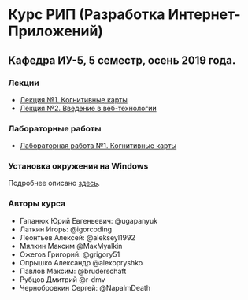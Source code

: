 ﻿# Курс РИП (Разработка Интернет-Приложений) 
## Кафедра ИУ-5, 5 семестр, осень 2019 года. 


### Лекции

 * [Лекция №1. Когнитивные карты](https://github.com/iu5team/iu5web-fall-2019/wiki/concept_maps)
 * [Лекция №2. Введение в веб-технологии](https://ugapanyuk.github.io/data/lect_intro.pdf)

### Лабораторные работы 
 
 * [Лабораторная работа №1. Когнитивные карты](https://docs.google.com/document/d/1rjBai3gXuVcYie3QIyMVEsfO9TpUOtq3Gg6QgZzV_Cw/edit?usp=sharing)

### Установка окружения на Windows

Подробнее описано [здесь](https://github.com/iu5team/iu5web/blob/master/manual_install.md).

### Авторы курса
* Гапанюк Юрий Евгеньевич: @ugapanyuk
* Латкин Игорь: @igorcoding
* Леонтьев Алексей: @alekseyl1992
* Мялкин Максим @MaxMyalkin
* Ожегов Григорий: @grigory51
* Опрышко Александр @alexopryshko
* Павлов Максим: @bruderschaft
* Рубцов Дмитрий @r-dmv
* Чернобровкин Сергей: @NapalmDeath
